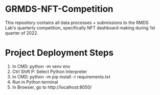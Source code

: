 # GRMDS-NFT-Competition
This repository contains all data processes + submissions to the RMDS Lab's quarterly competition, specifically NFT dashboard making during 1st quarter of 2022.

# Project Deployment Steps
1. In CMD: python -m venv env
2. Ctrl Shift P: Select Python Interpreter
3. In CMD: python -m pip install -r requirements.txt
4. Run in Python terminal
5. In Browser, go to http://localhost:8050/
